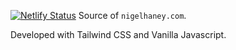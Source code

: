 [![Netlify Status](https://api.netlify.com/api/v1/badges/1b7350d9-533f-45c4-a699-39a35e98e87f/deploy-status)](https://app.netlify.com/sites/lucid-ride-8b31a8/deploys)
Source of `nigelhaney.com`. 

Developed with Tailwind CSS and Vanilla Javascript.
